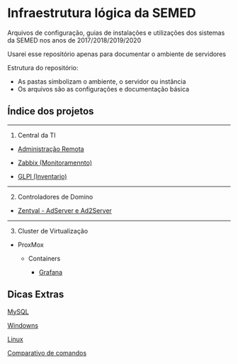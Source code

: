 # Infraestrutura lógica da SEMED
Arquivos de configuração, guias de instalações e utilizações dos sistemas da SEMED nos anos de 2017/2018/2019/2020

Usarei esse repositório apenas para documentar o ambiente de servidores

Estrutura do repositório:
* As pastas simbolizam o ambiente, o servidor ou instância
* Os arquivos são as configurações e documentação básica

## Índice dos projetos
---

1. Central da TI
* [Administração Remota](Central_de_TI/adm_linux.md)

* [Zabbix (Monitoramennto)](Central_de_TI/zabbix.md)

* [GLPI (Inventario)](Central_de_TI/glpi.md)

-----
2. Controladores de Domino

* [Zentyal - AdServer e Ad2Server](ADSERVER/AD.md)
----
3. Cluster de Virtualização

* ProxMox

    * Containers

        * [Grafana](Cluster/Node_2/Grafana/grafana.md)

## Dicas Extras

[MySQL](Extras/mysql.md)

[Windowns](Extras/win.md)

[Linux](Extras/sistema.md)

[Comparativo de comandos](Extras/comandos.md)
